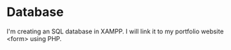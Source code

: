 # Database
I'm creating an SQL database in XAMPP. I will link it to my portfolio website &lt;form> using PHP.
